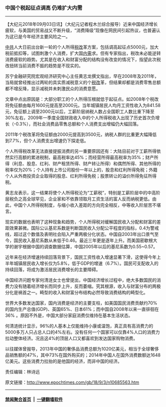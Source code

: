 ### 中国个税起征点调高 仍难扩大内需
------------------------

<p>【大纪元2018年09月03日讯】（大纪元记者程木兰综合报导）近来中国经济增长疲软，与美国的贸易战又不断升级，“消费降级”现像在网民间引起热议，也普遍认为这已是今年经济主要风险之一。</p>
<p><a href="http://www.epochtimes.com/gb/tag/%E4%B8%AD%E5%85%B1.html">中共</a>人大日前出台新一轮的个人所得<a href="http://www.epochtimes.com/gb/tag/%E7%A8%8E%E6%94%B9.html">税改</a>革方案，包括调高起征点5000元，加大税前抵扣等，试图刺激个人消费，扩大国<a href="http://www.epochtimes.com/gb/tag/%E5%86%85%E9%9C%80.html">内需</a>求。但有专家指出，税改未必能逆转消费疲软的趋势。尤其是在收入和财富分配的结构没有改变的情况下，指望此次税改扭转当前消费不振的趋势是不现实的。</p>
<p>苏宁金融研究院宏观经济研究中心主任黄志龙撰文指出，早在2008年及2011年，当局就曾经推出过两轮的具实质减税意义的个<a href="http://www.epochtimes.com/gb/tag/%E7%A8%8E%E6%94%B9.html">税改</a>革，但结果却都是消费零售总额都不增反降，显示减税并未刺激民众的消费意愿。</p>
<p>文章中点出原因是：大部分职工的个人所得压根就低于起征点。如2008年个税改将免征额由每月1600元提高至2000元。当年城镇居民人均月工资性收入为841.58元，免征额上调至2000元以后，工薪阶层纳税人数占全国职工人数比重下降至30%左右，2009年一季度全国财政收入中的个人所得税收入出现了历史首次负增长（-0.3%），而社会消费品零售总额和个人消费支出增幅仍大幅回落。</p>
<p>2011年个税改革将免征额由2000元提高到3500元，纳税人群的比重更大幅降低到7.7%，但个人消费支出增速仍下探走低。</p>
<p>个人所得税改革无法直接提振消费的另一重要原因还有：大陆目前对于工薪所得依然实行高额的累进税制，最高税率达45%；而经营所得最高税率为35%；财产所得（利息、股息、红利、财产租赁所得、财产转让所得）和偶然所得、其他所得的税率仅为20%；个人持有上市公司股份一年以上的，股息和红利所得免税；外籍个人从外商投资企业取得的股息、红利所得免税；股票转让的溢价所得免征所得税。</p>
<p>黄志龙表示，这一结果将使个人所得税沦为“工薪税”，特别是工薪阶层中的中高阶层税负之高全球罕见，企业家和不依靠领取月工资生活的富人反而纳税更低。由此，中国个人所得税制度，与缩小收入差距的方向完全相反，中等收入阶层苦不堪言。</p>
<p>现实的数据也表明了这种现象和趋势，个人所得税对缓解国民收入分配和财富的差距效果甚微。国际公认基尼系数是判断国民收入分配公平程度的指标，0.4为警戒线，超过这个数值及表明社会陷入严重两极分化状态。中国自2003年出口景气至今，国民收入基尼系数从未低于0.46。最近三年更是逐年上升。而美国密歇根大学的谢宇根据中国的调查数据估算，中国2005年以后的基尼系数为0.55~0.57。</p>
<p>近年来在经济增速持续回落背景下，国民工资性收入增速显著下滑，这使得今年上半年城镇居民收入增长仅为5.8%，低于GDP的增速（6.7%）。国民可支配收入的持续回落，将成为激活居民消费增长的主要障碍。</p>
<p>中国经济问题专家何清涟女士也曾提出，中国经济增长过程中，绝大多数国民的消费力没有随着经济增长而同步上升，反而萎缩。究其根源，收入与财富分布的两极分化是祸首之一。畸型的收入和财富分布结构必然导致消费结构的畸型化。</p>
<p>世界大多数发达国家，国内消费是经济的主要支柱，如美国国民消费贡献约70%的国内生产总值(GDP)、英国65%、日本61%；而中国自2008年以来一直徘徊在36% 。原因不外是，中国大部分家庭消费仅维持在基本生活状态。</p>
<p>何清涟统计显示，96%的人基本上仅能维持小康或温饱，真正具有高消费力的5000多万人只占总人口的4%左右。没有任何一个国家可以仅靠4%人口的消费力拉动整体经济。况且这4%的顶层人口又都喜欢到发达国家购物消费。</p>
<p>以往媒体曾报导，2013年中国的奢侈品消费总额为1020亿美元，相当于全球奢侈品销售额的47%，其中73%在国外购买的；2014年中国人在国外消费数额达1648亿美元。这些消费力拉抬的是他国的经济，而非中国的经济。</p>
<p>责任编辑：林诗远</p>

原文链接：http://www.epochtimes.com/gb/18/9/3/n10685563.htm


------------------------
#### [禁闻聚合首页](https://github.com/gfw-breaker/banned-news/blob/master/README.md) &nbsp;|&nbsp;  [一键翻墙软件](https://github.com/gfw-breaker/nogfw/blob/master/README.md)